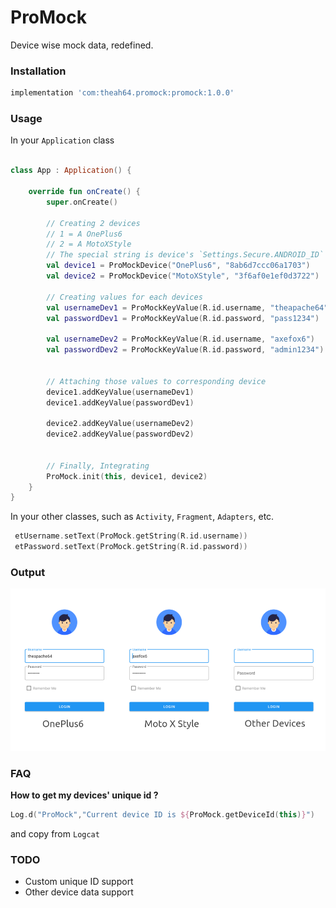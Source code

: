 # ProMock

Device wise mock data, redefined.

### Installation

```groovy
implementation 'com:theah64.promock:promock:1.0.0'
```

### Usage

In your `Application` class

```kotlin

class App : Application() {

    override fun onCreate() {
        super.onCreate()

        // Creating 2 devices
        // 1 = A OnePlus6
        // 2 = A MotoXStyle
        // The special string is device's `Settings.Secure.ANDROID_ID`
        val device1 = ProMockDevice("OnePlus6", "8ab6d7ccc06a1703")
        val device2 = ProMockDevice("MotoXStyle", "3f6af0e1ef0d3722")

        // Creating values for each devices
        val usernameDev1 = ProMockKeyValue(R.id.username, "theapache64")
        val passwordDev1 = ProMockKeyValue(R.id.password, "pass1234")

        val usernameDev2 = ProMockKeyValue(R.id.username, "axefox6")
        val passwordDev2 = ProMockKeyValue(R.id.password, "admin1234")


        // Attaching those values to corresponding device
        device1.addKeyValue(usernameDev1)
        device1.addKeyValue(passwordDev1)
        
        device2.addKeyValue(usernameDev2)
        device2.addKeyValue(passwordDev2)


        // Finally, Integrating
        ProMock.init(this, device1, device2)
    }
}

```

In your other classes, such as `Activity`, `Fragment`, `Adapters`, etc.

```kotlin
 etUsername.setText(ProMock.getString(R.id.username))
 etPassword.setText(ProMock.getString(R.id.password))
```

### Output

![screenshot](output.png)

### FAQ

**How to get my devices' unique id ?**

```kotlin
Log.d("ProMock","Current device ID is ${ProMock.getDeviceId(this)}")
```

and copy from `Logcat`

### TODO

- Custom unique ID support
- Other device data support
